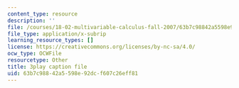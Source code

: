 ```yaml
---
content_type: resource
description: ''
file: /courses/18-02-multivariable-calculus-fall-2007/63b7c98842a5598e92dcf607c26eff81_YBajUR3EFSM.vtt
file_type: application/x-subrip
learning_resource_types: []
license: https://creativecommons.org/licenses/by-nc-sa/4.0/
ocw_type: OCWFile
resourcetype: Other
title: 3play caption file
uid: 63b7c988-42a5-598e-92dc-f607c26eff81
---
```

